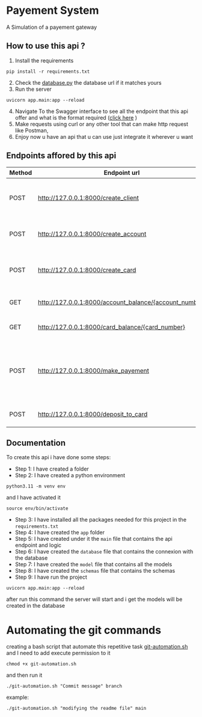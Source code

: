 # Payement System

A Simulation of a payement gateway

## How to use this api ?

1. Install the requirements

```
pip install -r requirements.txt
```

2. Check the [database.py](app/database.py) the database url if it matches yours
3. Run the server

```
uvicorn app.main:app --reload
```

4. Navigate To the Swagger interface to see all the endpoint that this api offer and what is the format required ([click here](http://127.0.0.1:8000/docs#/) )
5. Make requests using curl or any other tool that can make http request like Postman,
6. Enjoy now u have an api that u can use just integrate it wherever u want

## Endpoints affored by this api

| Method | Endpoint url                                           | Description                                                           |
| ------ | ------------------------------------------------------ | --------------------------------------------------------------------- |
| POST   | http://127.0.0.1:8000/create_client                    | To create a Client that can have a Banque account                     |
| POST   | http://127.0.0.1:8000/create_account                   | To create a Banque account for a client                               |
| POST   | http://127.0.0.1:8000/create_card                      | To create a Card like credit card or visa or master                   |
| GET    | http://127.0.0.1:8000/account_balance/{account_number} | To check the account balance                                          |
| GET    | http://127.0.0.1:8000/card_balance/{card_number}       | To check the card balance                                             |
| POST   | http://127.0.0.1:8000/make_payement                    | To do a transaction using the card info and account number and amount |
| POST   | http://127.0.0.1:8000/deposit_to_card                  | To deposit an amount to a card                                        |

## Documentation

To create this api i have done some steps:

- Step 1: I have created a folder
- Step 2: I have created a python environment

```
python3.11 -m venv env
```

and I have activated it

```
source env/bin/activate
```

- Step 3: I have installed all the packages needed for this project in the `requirements.txt`
- Step 4: I have created the `app` folder
- Step 5: I have created under it the `main` file that contains the api endpoint and logic
- Step 6: I have created the `database` file that contains the connexion with the database
- Step 7: I have created the `model` file that contains all the models
- Step 8: I have created the `schemas` file that contains the schemas
- Step 9: I have run the project

```
uvicorn app.main:app --reload
```

after run this command the server will start and i get the models will be created in the database

# Automating the git commands

creating a bash script that automate this repetitive task [git-automation.sh](git-automation.sh)
and I need to add execute permission to it

```
chmod +x git-automation.sh
```

and then run it

```
./git-automation.sh "Commit message" branch
```

example:

```
./git-automation.sh "modifying the readme file" main
```
